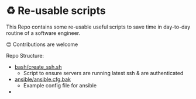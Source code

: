 # :recycle: Re-usable scripts
This Repo contains some re-usable useful scripts to save time in day-to-day routine of a software engineer.

:heart_eyes: Contributions are welcome


Repo Structure:
- [bash/create_ssh.sh](https://github.com/AdnanMuhib/Reusable-scripts/blob/main/bash/create_ssh.sh)
    - Script to ensure servers are running latest ssh & are authenticated
- [ansible/ansible.cfg.bak](https://github.com/AdnanMuhib/Reusable-scripts/blob/main/ansible/ansible.cfg.bak)
    - Example config file for ansible
-   <Add New>

 
